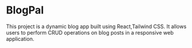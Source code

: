 # BlogPal
This project is a dynamic blog app built using React,Tailwind CSS. It allows users to perform CRUD operations on blog posts in a responsive web application. 
